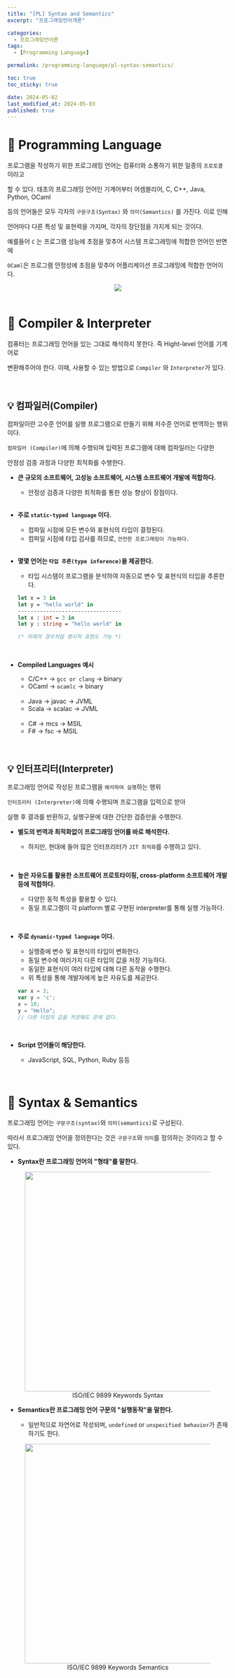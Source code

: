 ```yaml
---
title: "[PL] Syntax and Semantics"
excerpt: "프로그래밍언어개론"

categories:
  - 프로그래밍언어론
tags:
  - [Programming Language]

permalink: /programming-language/pl-syntax-semantics/

toc: true
toc_sticky: true

date: 2024-05-02
last_modified_at: 2024-05-03
published: true
---
```


# 👑 Programming Language

프로그램을 작성하기 위한 프로그래밍 언어는 컴퓨터와 소통하기 위한 일종의 `프로토콜`이라고 <br>

할 수 있다. 태초의 프로그래밍 언어인 기계어부터 어셈블리어, C, C++, Java, Python, OCaml <br>

등의 언어들은 모두 각자의 `구문구조(Syntax)` 와 `의미(Semantics)` 를 가진다. 이로 인해 <br>

언어마다 다른 특성 및 표현력을 가지며, 각자의 장단점을 가지게 되는 것이다. <br>

예를들어 `C` 는 프로그램 성능에 초점을 맞추어 시스템 프로그래밍에 적합한 언어인 반면에 <br>

`OCaml`은 프로그램 안정성에 초점을 맞추어 어플리케이션 프로그래밍에 적합한 언어이다.

<center><img src="https://github.com/jinwoojwa/jinwoo.github.io/assets/112393728/ee5d6437-d353-4da0-a151-fe1e43964e5a"></center>

<br>

# 👑 Compiler & Interpreter

컴퓨터는 프로그래밍 언어을 있는 그대로 해석하지 못한다. 즉 Hight-level 언어를 기계어로 <br>

변환해주어야 한다. 이때, 사용할 수 있는 방법으로 `Compiler` 와 `Interpreter`가 있다. <br>

<br>

## 💡 컴파일러(Compiler)

컴파일이란 고수준 언어를 실행 프로그램으로 만들기 위해 저수준 언어로 번역하는 행위이다. <br>

`컴파일러 (Compiler)`에 의해 수행되며 입력된 프로그램에 대해 컴파일러는 다양한 <br>

안정성 검증 과정과 다양한 최적화를 수행한다. <br>

- **큰 규모의 소프트웨어, 고성능 소프트웨어, 시스템 소프트웨어 개발에 적합하다.**

  + 안정성 검증과 다양한 최적화를 통한 성능 향상이 장점이다.

  <br>

- **주로 `static-typed language` 이다.**

  + 컴파일 시점에 모든 변수와 표현식의 타입이 결정된다.
  + 컴파일 시점에 타입 검사를 하므로, `안전한 프로그래밍이 가능하다.`

  <br>

- **몇몇 언어는 `타입 추론(type inference)`을 제공한다.**

  + 타입 시스템이 프로그램을 분석하여 자동으로 변수 및 표현식의 타입을 추론한다.

  ```ml
  let x = 3 in
  let y = "hello world" in
  ---------------------------------
  let x : int = 3 in
  let y : string = "hello world" in

  (* 아래의 경우처럼 명시적 표현도 가능 *)
  ```

  <br>

- **Compiled Languages 예시**

  + C/C++ → `gcc or clang` → binary
  + OCaml → `ocamlc` → binary

  <br>

  + Java → javac → JVML
  + Scala → scalac → JVML

  <br>

  + C# → mcs → MSIL
  + F# → fsc → MSIL 

<br>

## 💡 인터프리터(Interpreter)

프로그래밍 언어로 작성된 프로그램을 `해석하여 실행`하는 행위 <br>

`인터프리터 (Interpreter)`에 의해 수행되며 프로그램을 입력으로 받아 <br>

실행 후 결과를 반환하고, 실행구문에 대한 간단한 검증만을 수행한다. <br>

- **별도의 번역과 최적화없이 프로그래밍 언어를 바로 해석한다.**

  + 하지만, 현대에 들어 많은 인터프리터가 `JIT 최적화`를 수행하고 있다.

<br>

- **높은 자유도를 활용한 소프트웨어 프로토타이핑, cross-platform 소프트웨어 개발 등에 적합하다.**

  + 다양한 동적 특성을 활용할 수 있다.
  + 동일 프로그램이 각 platform 별로 구현된 interpreter를 통해 실행 가능하다.

<br>

- **주로 `dynamic-typed language` 이다.**

  + 실행중에 변수 및 표현식의 타입이 변화한다.
  + 동일 변수에 여러가지 다른 타입의 값을 저장 가능하다.
  + 동일한 표현식이 여러 타입에 대해 다른 동작을 수행한다.
  + 위 특성을 통해 개발자에게 높은 자유도를 제공한다.

  ```javascript
  var x = 3;
  var y = 'c';
  x = 10;
  y = "Hello";
  // 다른 타입의 값을 저장해도 문제 없다.
  ```

<br>

- **Script 언어들이 해당한다.**

  + JavaScript, SQL, Python, Ruby 등등

<br>

# 👑 Syntax & Semantics

프로그래밍 언어는 `구문구조(syntax)`와 `의미(semantics)`로 구성된다. <br>

따라서 프로그래밍 언어을 정의한다는 것은 `구문구조`와 `의미`를 정의하는 것이라고 할 수 있다. <br>

- **Syntax란 프로그래밍 언어의 "형태"를 말한다.**

<figure>
    <center><img src="https://github.com/jinwoojwa/jinwoo.github.io/assets/112393728/83c60471-3f84-4409-85d7-afb47000182d" width="500">
    <figcaption>ISO/IEC 9899 Keywords Syntax</figcaption></center>
</figure>

- **Semantics란 프로그래밍 언어 구문의 "실행동작"을 말한다.**

  + 일반적으로 자연어로 작성되며, `undefined` or `unspecified behavior`가 존재하기도 한다.

<figure>
    <center><img src="https://github.com/jinwoojwa/jinwoo.github.io/assets/112393728/de1494c0-e1e7-4c76-9f9e-c9c577386eba" width="500">
    <figcaption>ISO/IEC 9899 Keywords Semantics</figcaption></center>
</figure>
